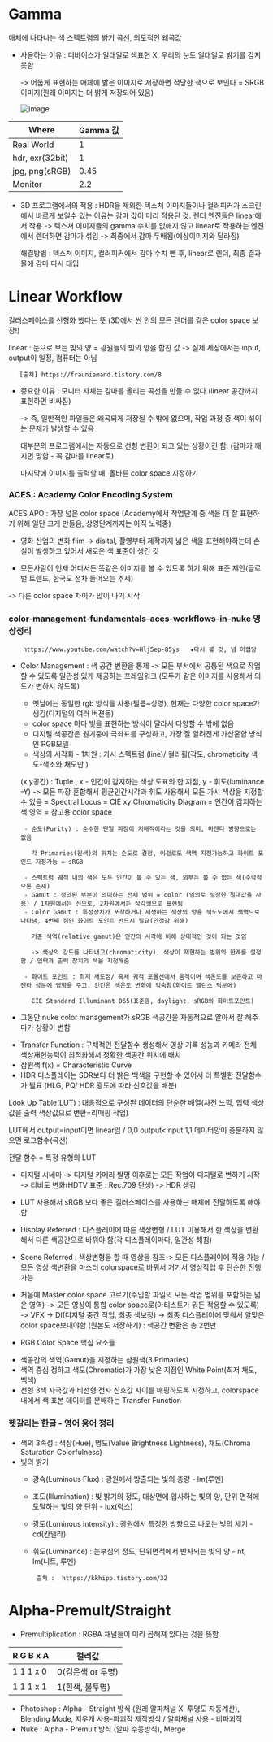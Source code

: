 # Gamma
매체에 나타나는 색 스펙트럼의 밝기 곡선, 의도적인 왜곡값

* 사용하는 이유 : 디바이스가 일대일로 색표현 X, 우리의 눈도 일대일로 밝기를 감지 못함

  -> 어둡게 표현하는 매체에 밝은 이미지로 저장하면 적당한 색으로 보인다 = SRGB 이미지(원래 이미지는 더 밝게 저장되어 있음)
  
  ![image](https://user-images.githubusercontent.com/90564649/135703889-be4aabcb-ea0b-4f50-9256-5219c2aaaff0.png)
  
  
  
|Where|Gamma 값|
|---|---|
|Real World| 1|
|hdr, exr(32bit)| 1|
|jpg, png(sRGB)| 0.45|
|Monitor| 2.2|
  
  
* 3D 프로그램에서의 적용 : HDR을 제외한 텍스쳐 이미지들이나 컬러피커가 스크린에서 바르게 보일수 있는 이유는 감마 값이 미리 적용된 것.
   렌더 엔진들은 linear에서 작용 -> 텍스쳐 이미지들의 gamma 수치를 없애지 않고 linear로 작용하는 엔진에서 렌더하면 감마가 섞임 
   -> 최종에서 감마 두배됨(예상이미지와 달라짐)
   
    해결방법 : 텍스쳐 이미지, 컬러피커에서 감마 수치 뺀 후, linear로 렌더, 최종 결과물에 감마 다시 대입

  
  
 # Linear Workflow
  컬러스페이스를 선형화 했다는 뜻 (3D에서 씬 안의 모든 렌더를 같은 color space 보장!)
  
  linear : 눈으로 보는 빛의 양 = 광원들의 빛의 양을 합친 값 -> 실제 세상에서는 input, output이 일정, 컴퓨터는 아님
  
       [출처] https://frauniemand.tistory.com/8
  
  * 중요한 이유 : 모니터 자체는 감마를 올리는 곡선을 만들 수 없다.(linear 공간까지 표현하면 비싸짐)
             
      -> 즉, 일반적인 파일들은 왜곡되게 저장될 수 밖에 없으며, 작업 과정 중 색이 섞이는 문제가 발생할 수 있음
              
      대부분의 프로그램에서는 자동으로 선형 변환이 되고 있는 상황이긴 함. (감마가 깨지면 망함 - 꼭 감마를 linear로)
      
      마지막에 이미지를 출력할 때, 올바른 color space 지정하기
  


 ### ACES : Academy Color Encoding System 
  ACES APO : 가장 넓은 color space (Academy에서 작업단계 중 색을 더 잘 표현하기 위해 일단 크게 만들음, 상영단계까지는 아직 노력중) 
  
 * 영화 산업의 변화 flim -> disital, 촬영부터 제작까지 넓은 색을 표현해야하는데 손실이 발생하고 있어서 새로운 색 표준이 생긴 것
 
 * 모든사람이 언제 어디서든 똑같은 이미지를 볼 수 있도록 하기 위해 표준 제안(글로벌 트렌드, 한국도 점차 들어오는 추세)
  
  -> 다른 color space 차이가 많이 나기 시작
  
  
### color-management-fundamentals-aces-workflows-in-nuke 영상정리
        https://www.youtube.com/watch?v=Hlj5ep-85ys   ★다시 볼 것, 넘 어렵당

* Color Management : 색 공간 변환을 통제 -> 모든 부서에서 공통된 색으로 작업할 수 있도록 일관성 있게 제공하는 프레임워크 
(모두가 같은 이미지를 사용해서 의도가 변하지 않도록)
  - 옛날에는 동일한 rgb 방식을 사용(필름~상영), 현재는 다양한 color space가 생김(디지털의 여러 버젼들)
  - color space 마다 빛을 표현하는 방식이 달라서 다양할 수 밖에 없음
  - 디지털 색공간은 원기둥에 극좌표를 구성하고, 가장 잘 알려진게 가산혼합 방식인 RGB모델
  - 색상의 시각화 - 1차원 : 가시 스펙트럼 (line)/ 컬러휠(각도, chromaticity 색도-색조와 채도만 )
  
  (x,y공간) : Tuple , x - 인간이 감지하는 색상 도표의 한 지점, y - 휘도(luminance -Y) 
  -> 모든 파장 혼합해서 평균인간시각과 휘도 사용해서 모든 가시 색상을 지정할 수 있음 = Spectral Locus = CIE xy Chromaticity Diagram = 인간이 감지하는 색 영역 = 참고용 color space
 
  
       - 순도(Purity) : 순수한 단일 파장이 지배적이라는 것을 의미, 마젠타 방향으로는 없음
         
         각 Primaries(원색)의 위치는 순도로 결정, 이걸로도 색역 지정가능하고 화이트 포인드 지정가능 = sRGB
         
       - 스펙트럼 궤적 내의 색은 모두 인간이 볼 수 있는 색, 외부는 볼 수 없는 색(수학적으론 존재)
       - Gamut : 정의된 부분이 의미하는 전체 범위 = color (임의로 설정한 절대값을 사용) / 1차원에서는 선으로, 2차원에서는 삼각형으로 표현됨
       - Color Gamut : 특정장치가 포착하거나 재생하는 색상의 양을 색도도에서 색역으로 나타냄, 4번째 점인 화이트 포인트 반드시 필요(안정감 위해)
       
         기준 색역(relative gamut)은 인간의 시각에 비해 상대적인 것이 되는 것임
         
         -> 색상의 강도를 나타내고(chromaticity), 색상이 재현하는 범위의 한계를 설정함 / 입력과 출력 장치의 색을 지정해줌
         
       - 화이트 포인트 : 최저 채도점/ 흑체 궤적 포물선에서 움직이며 색온도를 보존하고 마젠타 성분에 영향을 주고, 인간은 색온도 변화에 익숙함(화이트 밸런스 덕분에)
         
         CIE Standard Illuminant D65(표준광, daylight, sRGB의 화이트포인트)

* 그동안 nuke color management가 sRGB 색공간을 자동적으로 알아서 잘 해주다가 상황이 변함 
 - Transfer Function : 구체적인 전달함수 생성해서 영상 기록 성능과 카메라 전체 색상재현능력이 최적화해서 정확한 색공간 위치에 배치
 - 삼원색 f(x) = Characteristic Curve
 - HDR 디스플레이는 SDR보다 더 밝은 백색을 구현할 수 있어서 더 특별한 전달함수가 필요 (HLG, PQ/ HDR 광도에 따라 신호값을 배분)
 
 Look Up Table(LUT) : 대응점으로 구성된 데이터의 단순한 배열(사전 느낌, 입력 색상값을 출력 색상값으로 변환=리매핑 작업)
 
 LUT에서 output=input이면 linear임 / 0,0 output<input 1,1 데이터양이 충분하지 않으면 로그함수(곡선)
 
 전달 함수 = 특정 유형의 LUT
 
 * 디지털 시네마 -> 디지털 카메라 발명 이후로는 모든 작업이 디지털로 변하기 시작 -> 티비도 변화(HDTV 표준 : Rec.709 탄생) -> HDR 생김
 * LUT 사용해서 sRGB 보다 좋은 컬러스페이스를 사용하는 매체에 전달하도록 해야함
 * Display Referred : 디스플레이에 따른 색상변형 / LUT 이용해서 한 색상을 변환해서 다른 색공간으로 바꿔야 함(각 디스플레이마다, 일관성 해침)
 * Scene Referred : 색상변형을 할 때 영상을 참조-> 모든 디스플레이에 적용 가능 / 모든 영상 색변환을 마스터 colorspace로 바꿔서 거기서 영상작업 후 단순한 진행가능
 * 처음에 Master color space 고르기(주입할 파일의 모든 작업 범위를 포함하는 넓은 영역) -> 모든 영상이 통합 color space로(아티스트가 뭐든 적용할 수 있도록)
 -> VFX -> DI(디지털 중간 작업, 최종 색보정) -> 최종 디스플레이에 맞춰서 알맞은 color space보내야함 (원본도 저장하기) :  색공간 변환은 총 2번만
 
 * RGB Color Space 핵심 요소들
  - 색공간의 색역(Gamut)을 지정하는 삼원색(3 Primaries)
  - 색역 중심 정하고 색도(Chromatic)가 가장 낮은 지점인 White Point(최저 채도, 백색)
  - 선형 3색 자극값과 비선형 전자 신호값 사이를 매핑하도록 지정하고, colorspace 내에서 색 표본 데이터를 분배하는 Transfer Function
 
 

### 헷갈리는 한글 - 영어 용어 정리
* 색의 3속성 : 색상(Hue), 명도(Value Brightness Lightness), 채도(Chroma Saturation Colorfulness)
* 빛의 밝기 
  - 광속(Luminous Flux) : 광원에서 방출되는 빛의 총량 - lm(루멘)
  - 조도(Illumination) : 빛 밝기의 정도, 대상면에 입사하는 빛의 양, 단위 면적에 도달하는 빛의 양 단위 - lux(럭스)
  - 광도(Luminous intensity) : 광원에서 특정한 방향으로 나오는 빛의 세기 - cd(칸델라)
  - 휘도(Luminance) : 눈부심의 정도, 단위면적에서 반사되는 빛의 양 - nt, lm(니트, 루멘)
      
         출처 :  https://kkhipp.tistory.com/32
        
        
 
# Alpha-Premult/Straight

* Premultiplication : RGBA 채널들이 미리 곱해져 있다는 것을 뜻함

|R  G  B  x  A | 컬러값|
|---|---|
|1  1  1  x  0 | 0(검은색 or 투명)|
|1  1  1  x  1 | 1(흰색, 불투명)|

* Photoshop : Alpha - Straight 방식 (원래 알파채널 X, 투명도 자동계산), Blending Mode, 지우개 사용-파괴적 제작방식 / 알파채널 사용 - 비파괴적
* Nuke : Alpha - Premult 방식 (알파 수동방식), Merge

